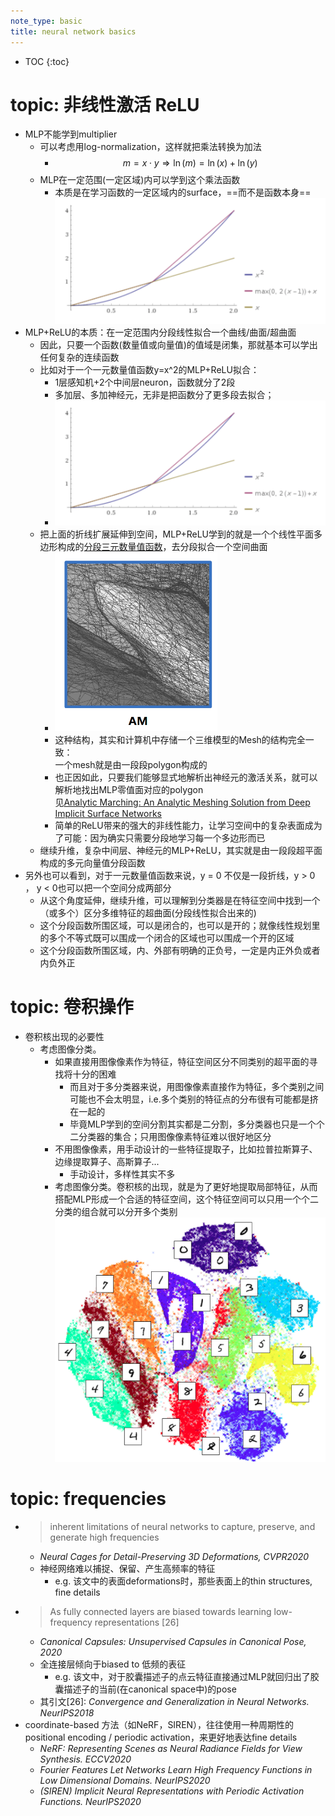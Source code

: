 ```yaml
---
note_type: basic
title: neural network basics
---
```


* TOC
{:toc}

# topic: 非线性激活 ReLU

 - MLP不能学到multiplier
    - 可以考虑用log-normalization，这样就把乘法转换为加法
       - $$ m=x \cdot y \Rightarrow \ln(m)=\ln(x)+\ln(y) $$
    - MLP在一定范围(一定区域)内可以学到这个乘法函数
       - 本质是在学习函数的一定区域内的surface，==而不是函数本身==<br>![image-20201209155947067](media/image-20201209155947067.png)
 -  MLP+ReLU的本质：在一定范围内分段线性拟合一个曲线/曲面/超曲面
     - 因此，只要一个函数(数量值或向量值)的值域是闭集，那就基本可以学出任何复杂的连续函数
     - 比如对于一个一元数量值函数y=x^2的MLP+ReLU拟合：
         - 1层感知机+2个中间层neuron，函数就分了2段 
         - 多加层、多加神经元，无非是把函数分了更多段去拟合；
         - ![image-20201209155947067](media/image-20201209155947067.png)
     - 把上面的折线扩展延伸到空间，MLP+ReLU学到的就是一个个线性平面多边形构成的<u>分段三元数量值函数</u>，去分段拟合一个空间曲面
         - ![image-20201209162429622](media/image-20201209162429622.png)
         - 这种结构，其实和计算机中存储一个三维模型的Mesh的结构完全一致：<br>一个mesh就是由一段段polygon构成的
         - 也正因如此，只要我们能够显式地解析出神经元的激活关系，就可以解析地找出MLP零值面对应的polygon <br>见[Analytic Marching: An Analytic Meshing Solution from
            Deep Implicit Surface Networks](http://proceedings.mlr.press/v119/lei20a/lei20a.pdf)
         - 简单的ReLU带来的强大的非线性能力，让学习空间中的复杂表面成为了可能：因为确实只需要分段地学习每一个多边形而已
     - 继续升维，复杂中间层、神经元的MLP+ReLU，其实就是由一段段超平面构成的多元向量值分段函数
 - 另外也可以看到，对于一元数量值函数来说，y = 0 不仅是一段折线，y > 0 ， y < 0也可以把一个空间分成两部分
   - 从这个角度延伸，继续升维，可以理解到分类器是在特征空间中找到一个（或多个）区分多维特征的超曲面(分段线性拟合出来的)
   - 这个分段函数所围区域，可以是闭合的，也可以是开的；就像线性规划里的多个不等式既可以围成一个闭合的区域也可以围成一个开的区域
   - 这个分段函数所围区域，内、外部有明确的正负号，一定是内正外负或者内负外正

# topic: 卷积操作

- 卷积核出现的必要性
  - 考虑图像分类。
    - 如果直接用图像像素作为特征，特征空间区分不同类别的超平面的寻找将十分的困难
      - 而且对于多分类器来说，用图像像素直接作为特征，多个类别之间可能也不会太明显，i.e.多个类别的特征点的分布很有可能都是挤在一起的
      - 毕竟MLP学到的空间分割其实都是二分割，多分类器也只是一个个二分类器的集合；只用图像像素特征难以很好地区分
    - 不用图像像素，用手动设计的一些特征提取子，比如拉普拉斯算子、边缘提取算子、高斯算子...
      - 手动设计，多样性其实不多
    - 考虑图像分类。卷积核的出现，就是为了更好地提取局部特征，从而搭配MLP形成一个合适的特征空间，这个特征空间可以只用一个个二分类的组合就可以分开多个类别<br>![MNIST tSNE plot](media/image-20201209163614662.png)

# topic: frequencies

 - >  inherent limitations of neural networks to capture, preserve, and generate high frequencies
    - *Neural Cages for Detail-Preserving 3D Deformations, CVPR2020*
    - 神经网络难以捕捉、保留、产生高频率的特征
      - e.g. 该文中的表面deformations时，那些表面上的thin structures, fine details
 - > As fully connected layers are biased towards learning low-frequency representations [26]
   - *Canonical Capsules: Unsupervised Capsules in Canonical Pose, 2020*
   - 全连接层倾向于biased to 低频的表征
     - e.g. 该文中，对于胶囊描述子的点云特征直接通过MLP就回归出了胶囊描述子的当前(在canonical space中)的pose
   - 其引文[26]: *Convergence and Generalization in Neural Networks. NeurIPS2018* 
- coordinate-based 方法（如NeRF，SIREN），往往使用一种周期性的positional encoding / periodic activation，来更好地表达fine details
  - *NeRF: Representing Scenes as Neural Radiance Fields for View Synthesis. ECCV2020*
  - *Fourier Features Let Networks Learn High Frequency Functions in Low Dimensional Domains. NeurIPS2020*
  - *(SIREN) Implicit Neural Representations*
    *with Periodic Activation Functions. NeurIPS2020*